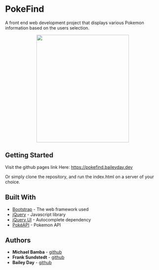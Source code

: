 # PokeFind
A front end web development project that displays various Pokemon information based on the users selection.

<p align="center">
 <img src="https://media.giphy.com/media/RfSysWsiNtMe27kKAE/giphy.gif" width="300" height="350" />
</p>

## Getting Started

Visit the github pages link Here: https://pokefind.baileyday.dev

Or simply clone the repository, and run the index.html on a server of your choice.

## Built With

* [Bootstrap](https://getbootstrap.com/) - The web framework used
* [jQuery](https://jquery.com/) - Javascript library
* [jQuery UI](https://jqueryui.com/) - Autocomplete dependency
* [PokéAPI](https://pokeapi.co/) - Pokemon API


## Authors

* **Michael Bamba** -  [github](https://github.com/MichaelBamba)
* **Frank Sundstedt** -  [github](https://github.com/fsundstedt)
* **Bailey Day** -  [github](https://github.com/BaileyDay)
